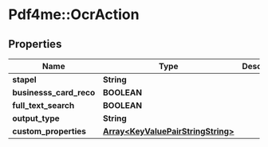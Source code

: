 # Pdf4me::OcrAction

## Properties
Name | Type | Description | Notes
------------ | ------------- | ------------- | -------------
**stapel** | **String** |  | [optional] 
**businesss_card_reco** | **BOOLEAN** |  | [optional] 
**full_text_search** | **BOOLEAN** |  | [optional] 
**output_type** | **String** |  | [optional] 
**custom_properties** | [**Array&lt;KeyValuePairStringString&gt;**](KeyValuePairStringString.md) |  | [optional] 


